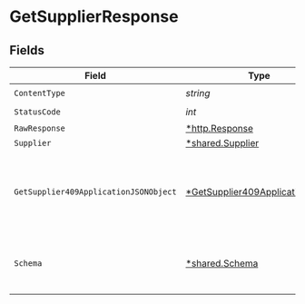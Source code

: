 # GetSupplierResponse


## Fields

| Field                                                                                      | Type                                                                                       | Required                                                                                   | Description                                                                                |
| ------------------------------------------------------------------------------------------ | ------------------------------------------------------------------------------------------ | ------------------------------------------------------------------------------------------ | ------------------------------------------------------------------------------------------ |
| `ContentType`                                                                              | *string*                                                                                   | :heavy_check_mark:                                                                         | N/A                                                                                        |
| `StatusCode`                                                                               | *int*                                                                                      | :heavy_check_mark:                                                                         | N/A                                                                                        |
| `RawResponse`                                                                              | [*http.Response](https://pkg.go.dev/net/http#Response)                                     | :heavy_minus_sign:                                                                         | N/A                                                                                        |
| `Supplier`                                                                                 | [*shared.Supplier](../../models/shared/supplier.md)                                        | :heavy_minus_sign:                                                                         | Success                                                                                    |
| `GetSupplier409ApplicationJSONObject`                                                      | [*GetSupplier409ApplicationJSON](../../models/operations/getsupplier409applicationjson.md) | :heavy_minus_sign:                                                                         | The data type's dataset has not been requested or is still syncing.                        |
| `Schema`                                                                                   | [*shared.Schema](../../models/shared/schema.md)                                            | :heavy_minus_sign:                                                                         | Your API request was not properly authorized.                                              |